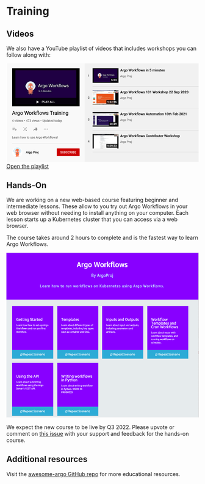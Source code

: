# Training

## Videos

We also have a YouTube playlist of videos that includes workshops you can follow along with:

[![Videos Screenshot](assets/videos.png) Open the playlist](https://youtube.com/playlist?list=PLGHfqDpnXFXLHfeapfvtt9URtUF1geuBo)

## Hands-On

We are working on a new web-based course featuring beginner and intermediate lessons. These allow to you try out Argo Workflows in your web browser without needing to install anything on your computer. Each lesson starts up a Kubernetes cluster that you can access via a web browser.

The course takes around 2 hours to complete and is the fastest way to learn Argo Workflows.

![Katacoda Screenshot](assets/katacoda.png)

We expect the new course to be live by Q3 2022. Please upvote or comment on [this issue](https://github.com/argoproj/argo-workflows/issues/8899) with your support and feedback for the hands-on course.

## Additional resources

Visit the [awesome-argo GitHub repo](https://github.com/terrytangyuan/awesome-argo) for more educational resources.
